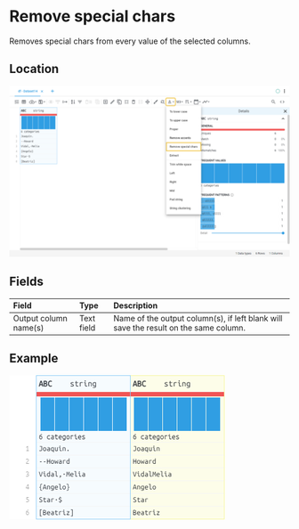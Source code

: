 # Remove special chars
Removes special chars from every value of the selected columns.
## Location
![Remove special chars on the interface](../../docs/screenshots/location/remove_special_chars.png)
## Fields
| Field | Type | Description |
| :--- | :--- | :--- |
| Output column name(s) | Text field | Name of the output column(s), if left blank will save the result on the same column. |
## Example
![Remove special chars example](../../docs/screenshots/table/remove_special_chars.png)